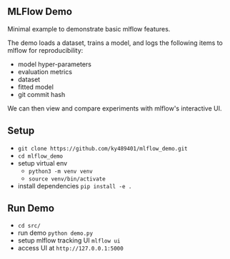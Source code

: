MLFlow Demo
----

Minimal example to demonstrate basic mlflow features. 

The demo loads a dataset, trains a model, and logs the following items to mlflow for reproducibility: 

* model hyper-parameters
* evaluation metrics 
* dataset 
* fitted model 
* git commit hash 

We can then view and compare experiments with mlflow's interactive UI.

##  Setup

* `git clone https://github.com/ky489401/mlflow_demo.git`
* `cd mlflow_demo` 
* setup virtual env 
    * `python3 -m venv venv`
    * `source venv/bin/activate`
* install dependencies `pip install -e .`

## Run Demo 
* `cd src/` 
* run demo `python demo.py`
* setup mlflow tracking UI `mlflow ui`
* access UI at `http://127.0.0.1:5000`